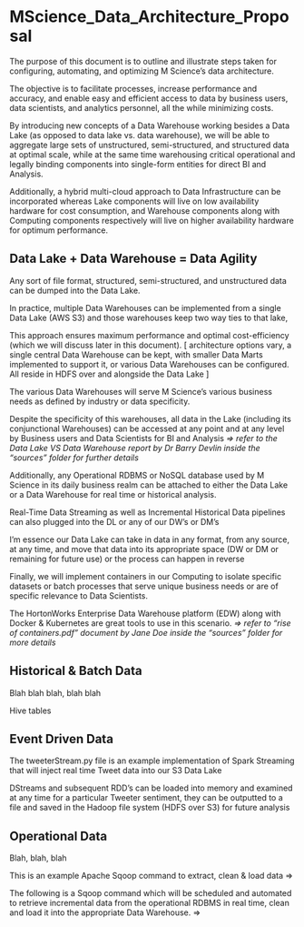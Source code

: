 # MScience_Data_Architecture_Proposal




The purpose of this document is to outline and illustrate steps taken for configuring, automating, and optimizing M Science’s data architecture.  

The objective is to facilitate processes, increase performance and accuracy, and enable easy and efficient access to data by business users, data scientists, and analytics personnel, all the while minimizing costs.


By introducing new concepts of a Data Warehouse working besides a Data Lake (as opposed to data lake vs. data warehouse), we will be able to aggregate large sets of unstructured, semi-structured, and structured data at optimal scale, while at the same time warehousing critical operational and legally binding components into single-form entities for direct BI and Analysis.

Additionally, a hybrid multi-cloud approach to Data Infrastructure can be incorporated whereas Lake components will live on low availability hardware for cost consumption, and Warehouse components along with Computing components respectively will live on higher availability hardware for optimum performance.





## Data Lake + Data Warehouse = Data Agility

Any sort of file format, structured, semi-structured, and unstructured data can be dumped into the Data Lake.

In practice, multiple Data Warehouses can be implemented from a single Data Lake (AWS S3) and those warehouses keep two way ties to that lake, 

This approach ensures maximum performance and optimal cost-efficiency (which we will discuss later in this document).
[ architecture options vary, a single central Data Warehouse can be kept, with smaller Data Marts implemented to support it, or various Data Warehouses can be configured.  All reside in HDFS over and alongside the Data Lake ]

The various Data Warehouses will serve M Science’s various business needs as defined by industry or data specificity.

Despite the specificity of this warehouses, all data in the Lake (including its conjunctional Warehouses) can be accessed at any point and at any level by Business users and Data Scientists for BI and Analysis
*=> refer to the Data Lake VS Data Warehouse report by Dr Barry Devlin inside the “sources” folder for further details*



Additionally, any Operational RDBMS or NoSQL database used by M Science in its daily business realm can be attached to either the Data Lake or a Data Warehouse for real time or historical analysis.

Real-Time Data Streaming as well as Incremental Historical Data pipelines can also plugged into the DL or any of our DW’s or DM’s

I’m essence our Data Lake can take in data in any format, from any source, at any time, and move that data into its appropriate space (DW or DM or remaining for future use) or the process can happen in reverse



Finally, we will implement containers in our Computing to isolate specific datasets or batch processes that serve unique business needs or are of specific relevance to Data Scientists.

The HortonWorks Enterprise Data Warehouse platform (EDW) along with Docker & Kubernetes are great tools to use in this scenario.
*=> refer to “rise of containers.pdf” document by Jane Doe inside the “sources” folder for more details* 








## Historical & Batch Data

Blah blah blah, blah blah

Hive tables



## Event Driven Data

The tweeterStream.py file is an example implementation of Spark Streaming that will inject real time Tweet data into our S3 Data Lake 

DStreams and subsequent RDD’s can be loaded into memory and examined at any time for a particular Tweeter sentiment, they can be outputted to a file and saved in the Hadoop file system (HDFS over S3) for future analysis 




## Operational Data

Blah, blah, blah

This is an example Apache Sqoop command to extract, clean & load data
=>

The following is a Sqoop command which will be scheduled and automated to retrieve incremental data from the operational RDBMS in real time, clean and load it into the appropriate Data Warehouse.
=>






